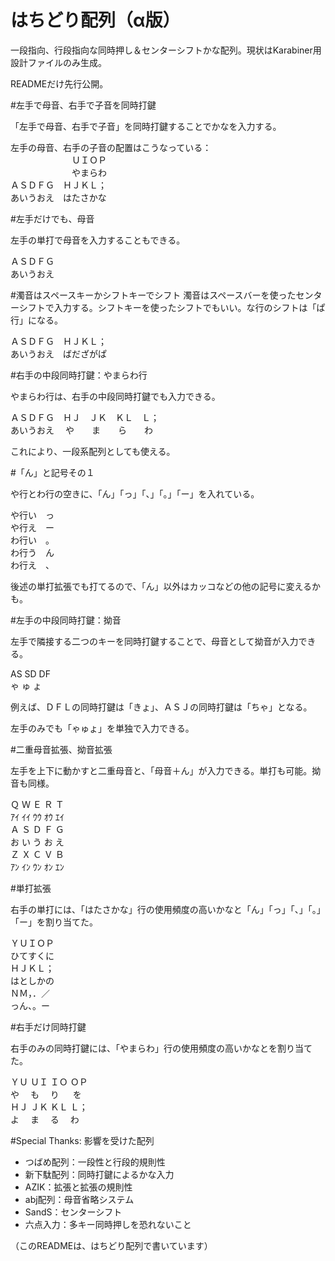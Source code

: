 # はちどり配列（α版） 
一段指向、行段指向な同時押し＆センターシフトかな配列。現状はKarabiner用設計ファイルのみ生成。

READMEだけ先行公開。

#左手で母音、右手で子音を同時打鍵

「左手で母音、右手で子音」を同時打鍵することでかなを入力する。

左手の母音、右手の子音の配置はこうなっている：  
　　　　　　　ＵＩＯＰ  
　　　　　　　やまらわ  
ＡＳＤＦＧ　ＨＪＫＬ；  
あいうおえ　はたさかな  

#左手だけでも、母音

左手の単打で母音を入力することもできる。

ＡＳＤＦＧ  
あいうおえ

#濁音はスペースキーかシフトキーでシフト
濁音はスペースバーを使ったセンターシフトで入力する。シフトキーを使ったシフトでもいい。な行のシフトは「ぱ行」になる。

ＡＳＤＦＧ　ＨＪＫＬ；  
あいうおえ　ばだざがぱ

#右手の中段同時打鍵：やまらわ行

やまらわ行は、右手の中段同時打鍵でも入力できる。

ＡＳＤＦＧ　ＨＪ　ＪＫ　ＫＬ　Ｌ；  
あいうおえ　 や　　ま　　ら　　わ

これにより、一段系配列としても使える。

#「ん」と記号その１

や行とわ行の空きに、「ん」「っ」「、」「。」「ー」を入れている。

や行い　っ  
や行え　ー  
わ行い　。  
わ行う　ん  
わ行え　、

後述の単打拡張でも打てるので、「ん」以外はカッコなどの他の記号に変えるかも。

#左手の中段同時打鍵：拗音

左手で隣接する二つのキーを同時打鍵することで、母音として拗音が入力できる。

AS SD DF  
ゃ ゅ ょ
 
例えば、ＤＦＬの同時打鍵は「きょ」、ＡＳＪの同時打鍵は「ちゃ」となる。

左手のみでも「ゃゅょ」を単独で入力できる。

#二重母音拡張、拗音拡張

左手を上下に動かすと二重母音と、「母音＋ん」が入力できる。単打も可能。拗音も同様。

Ｑ Ｗ Ｅ Ｒ Ｔ  
ｱｲ ｲｲ ｳｳ ｵｳ ｴｲ  
Ａ Ｓ Ｄ Ｆ Ｇ  
お い う お え  
Ｚ Ｘ Ｃ Ｖ Ｂ  
ｱﾝ ｲﾝ ｳﾝ ｵﾝ ｴﾝ

#単打拡張

右手の単打には、「はたさかな」行の使用頻度の高いかなと「ん」「っ」「、」「。」「ー」を割り当てた。

ＹＵＩＯＰ  
ひてすくに  
ＨＪＫＬ；  
はとしかの  
ＮＭ，．／  
っん、。ー

#右手だけ同時打鍵

右手のみの同時打鍵には、「やまらわ」行の使用頻度の高いかなとを割り当てた。

ＹＵ ＵＩ ＩＯ ＯＰ  
や　  も　 り 　 を  
ＨＪ ＪＫ ＫＬ Ｌ；  
よ　  ま　 る　 わ

#Special Thanks: 影響を受けた配列

* つばめ配列：一段性と行段的規則性
* 新下駄配列：同時打鍵によるかな入力
* AZIK：拡張と拡張の規則性
* abj配列：母音省略システム
* SandS：センターシフト
* 六点入力：多キー同時押しを恐れないこと

（このREADMEは、はちどり配列で書いています）
